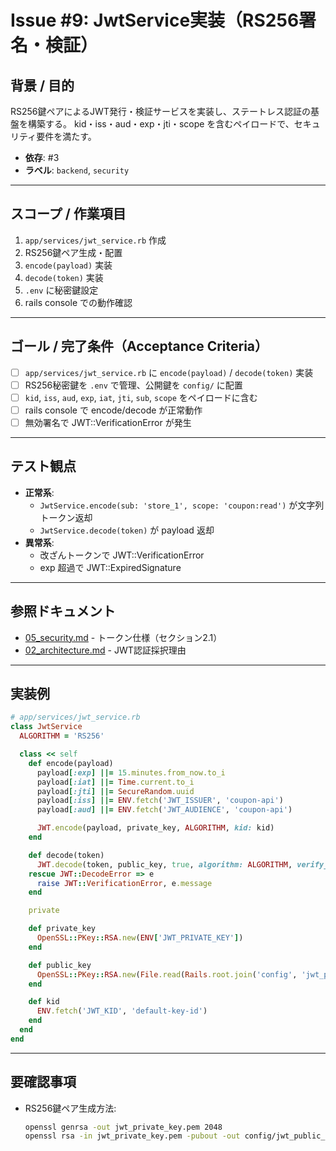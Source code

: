 # Issue #9: JwtService実装（RS256署名・検証）

## 背景 / 目的
RS256鍵ペアによるJWT発行・検証サービスを実装し、ステートレス認証の基盤を構築する。
kid・iss・aud・exp・jti・scope を含むペイロードで、セキュリティ要件を満たす。

- **依存**: #3
- **ラベル**: `backend`, `security`

---

## スコープ / 作業項目

1. `app/services/jwt_service.rb` 作成
2. RS256鍵ペア生成・配置
3. `encode(payload)` 実装
4. `decode(token)` 実装
5. `.env` に秘密鍵設定
6. rails console での動作確認

---

## ゴール / 完了条件（Acceptance Criteria）

- [ ] `app/services/jwt_service.rb` に `encode(payload)` / `decode(token)` 実装
- [ ] RS256秘密鍵を `.env` で管理、公開鍵を `config/` に配置
- [ ] `kid`, `iss`, `aud`, `exp`, `iat`, `jti`, `sub`, `scope` をペイロードに含む
- [ ] rails console で encode/decode が正常動作
- [ ] 無効署名で JWT::VerificationError が発生

---

## テスト観点

- **正常系**:
  - `JwtService.encode(sub: 'store_1', scope: 'coupon:read')` が文字列トークン返却
  - `JwtService.decode(token)` が payload 返却
- **異常系**:
  - 改ざんトークンで JWT::VerificationError
  - exp 超過で JWT::ExpiredSignature

---

## 参照ドキュメント

- [05_security.md](../05_security.md) - トークン仕様（セクション2.1）
- [02_architecture.md](../02_architecture.md) - JWT認証採択理由

---

## 実装例

```ruby
# app/services/jwt_service.rb
class JwtService
  ALGORITHM = 'RS256'

  class << self
    def encode(payload)
      payload[:exp] ||= 15.minutes.from_now.to_i
      payload[:iat] ||= Time.current.to_i
      payload[:jti] ||= SecureRandom.uuid
      payload[:iss] ||= ENV.fetch('JWT_ISSUER', 'coupon-api')
      payload[:aud] ||= ENV.fetch('JWT_AUDIENCE', 'coupon-api')

      JWT.encode(payload, private_key, ALGORITHM, kid: kid)
    end

    def decode(token)
      JWT.decode(token, public_key, true, algorithm: ALGORITHM, verify_iss: true, iss: ENV['JWT_ISSUER']).first
    rescue JWT::DecodeError => e
      raise JWT::VerificationError, e.message
    end

    private

    def private_key
      OpenSSL::PKey::RSA.new(ENV['JWT_PRIVATE_KEY'])
    end

    def public_key
      OpenSSL::PKey::RSA.new(File.read(Rails.root.join('config', 'jwt_public_key.pem')))
    end

    def kid
      ENV.fetch('JWT_KID', 'default-key-id')
    end
  end
end
```

---

## 要確認事項

- RS256鍵ペア生成方法:
  ```bash
  openssl genrsa -out jwt_private_key.pem 2048
  openssl rsa -in jwt_private_key.pem -pubout -out config/jwt_public_key.pem
  ```
